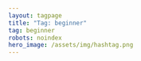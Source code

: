 ```yaml
---
layout: tagpage
title: "Tag: beginner"
tag: beginner
robots: noindex
hero_image: /assets/img/hashtag.png
---
```

